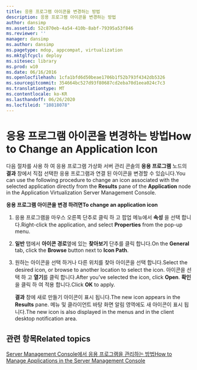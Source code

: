 ```yaml
---
title: 응용 프로그램 아이콘을 변경하는 방법
description: 응용 프로그램 아이콘을 변경하는 방법
author: dansimp
ms.assetid: 52c870eb-4a54-410b-8abf-79395a53f846
ms.reviewer: ''
manager: dansimp
ms.author: dansimp
ms.pagetype: mdop, appcompat, virtualization
ms.mktglfcycl: deploy
ms.sitesec: library
ms.prod: w10
ms.date: 06/16/2016
ms.openlocfilehash: 1cfa1bfd6d50beae1706b1f52b793f4342db5326
ms.sourcegitcommit: 354664bc527d93f80687cd2eba70d1eea024c7c3
ms.translationtype: MT
ms.contentlocale: ko-KR
ms.lasthandoff: 06/26/2020
ms.locfileid: "10818078"
---
```

# <span data-ttu-id="fb11d-103">응용 프로그램 아이콘을 변경하는 방법</span><span class="sxs-lookup"><span data-stu-id="fb11d-103">How to Change an Application Icon</span></span>


<span data-ttu-id="fb11d-104">다음 절차를 사용 하 여 응용 프로그램 가상화 서버 관리 콘솔의 **응용 프로그램** 노드의 **결과** 창에서 직접 선택한 응용 프로그램과 연결 된 아이콘을 변경할 수 있습니다.</span><span class="sxs-lookup"><span data-stu-id="fb11d-104">You can use the following procedure to change an icon associated with the selected application directly from the **Results** pane of the **Application** node in the Application Virtualization Server Management Console.</span></span>

**<span data-ttu-id="fb11d-105">응용 프로그램 아이콘을 변경 하려면</span><span class="sxs-lookup"><span data-stu-id="fb11d-105">To change an application icon</span></span>**

1.  <span data-ttu-id="fb11d-106">응용 프로그램을 마우스 오른쪽 단추로 클릭 하 고 팝업 메뉴에서 **속성** 을 선택 합니다.</span><span class="sxs-lookup"><span data-stu-id="fb11d-106">Right-click the application, and select **Properties** from the pop-up menu.</span></span>

2.  <span data-ttu-id="fb11d-107">**일반** 탭에서 **아이콘 경로**옆에 있는 **찾아보기** 단추를 클릭 합니다.</span><span class="sxs-lookup"><span data-stu-id="fb11d-107">On the **General** tab, click the **Browse** button next to **Icon Path**.</span></span>

3.  <span data-ttu-id="fb11d-108">원하는 아이콘을 선택 하거나 다른 위치를 찾아 아이콘을 선택 합니다.</span><span class="sxs-lookup"><span data-stu-id="fb11d-108">Select the desired icon, or browse to another location to select the icon.</span></span> <span data-ttu-id="fb11d-109">아이콘을 선택 하 고 **열기**를 클릭 합니다.</span><span class="sxs-lookup"><span data-stu-id="fb11d-109">After you've selected the icon, click **Open**.</span></span> <span data-ttu-id="fb11d-110">**확인** 을 클릭 하 여 적용 합니다.</span><span class="sxs-lookup"><span data-stu-id="fb11d-110">Click **OK** to apply.</span></span>

    <span data-ttu-id="fb11d-111">**결과** 창에 새로 만들기 아이콘이 표시 됩니다.</span><span class="sxs-lookup"><span data-stu-id="fb11d-111">The new icon appears in the **Results** pane.</span></span> <span data-ttu-id="fb11d-112">메뉴 및 클라이언트 바탕 화면 알림 영역에도 새 아이콘이 표시 됩니다.</span><span class="sxs-lookup"><span data-stu-id="fb11d-112">The new icon is also displayed in the menus and in the client desktop notification area.</span></span>

## <span data-ttu-id="fb11d-113">관련 항목</span><span class="sxs-lookup"><span data-stu-id="fb11d-113">Related topics</span></span>


[<span data-ttu-id="fb11d-114">Server Management Console에서 응용 프로그램을 관리하는 방법</span><span class="sxs-lookup"><span data-stu-id="fb11d-114">How to Manage Applications in the Server Management Console</span></span>](how-to-manage-applications-in-the-server-management-console.md)

 

 





